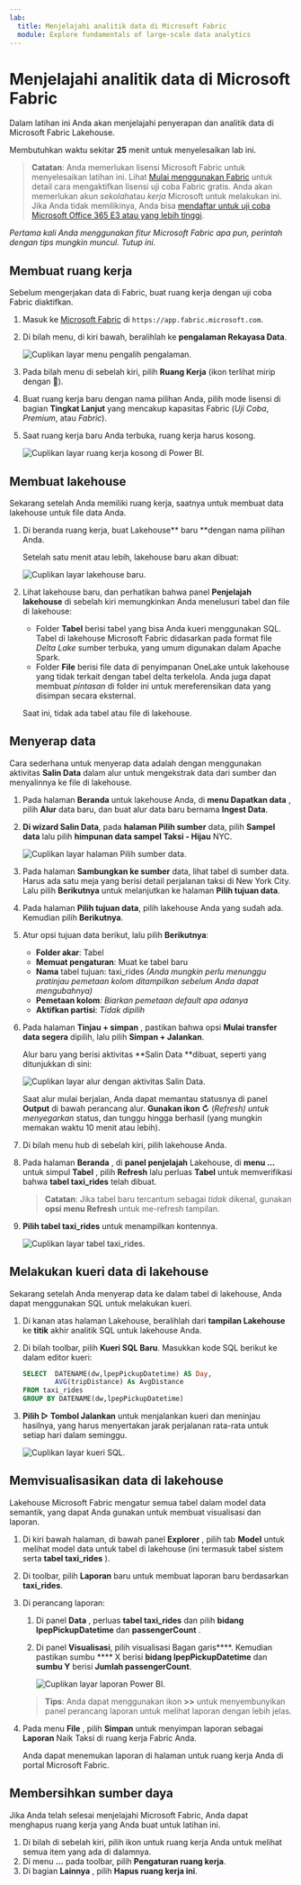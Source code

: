 ```yaml
---
lab:
  title: Menjelajahi analitik data di Microsoft Fabric
  module: Explore fundamentals of large-scale data analytics
---
```


# Menjelajahi analitik data di Microsoft Fabric

Dalam latihan ini Anda akan menjelajahi penyerapan dan analitik data di Microsoft Fabric Lakehouse.

Membutuhkan waktu sekitar **25** menit untuk menyelesaikan lab ini.

> **Catatan**: Anda memerlukan lisensi Microsoft Fabric untuk menyelesaikan latihan ini. Lihat [Mulai menggunakan Fabric](https://learn.microsoft.com/fabric/get-started/fabric-trial) untuk detail cara mengaktifkan lisensi uji coba Fabric gratis. Anda akan memerlukan akun *sekolah*atau *kerja* Microsoft untuk melakukan ini. Jika Anda tidak memilikinya, Anda bisa [mendaftar untuk uji coba Microsoft Office 365 E3 atau yang lebih tinggi](https://www.microsoft.com/microsoft-365/business/compare-more-office-365-for-business-plans).

*Pertama kali Anda menggunakan fitur Microsoft Fabric apa pun, perintah dengan tips mungkin muncul. Tutup ini.*

## Membuat ruang kerja

Sebelum mengerjakan data di Fabric, buat ruang kerja dengan uji coba Fabric diaktifkan.

1. Masuk ke [Microsoft Fabric](https://app.fabric.microsoft.com) di `https://app.fabric.microsoft.com`.
1. Di bilah menu, di kiri bawah, beralihlah ke **pengalaman Rekayasa Data**.

    ![Cuplikan layar menu pengalih pengalaman.](./images/fabric-switcher.png)

1. Pada bilah menu di sebelah kiri, pilih **Ruang Kerja** (ikon terlihat mirip dengan ).
1. Buat ruang kerja baru dengan nama pilihan Anda, pilih mode lisensi di bagian **Tingkat Lanjut** yang mencakup kapasitas Fabric (*Uji Coba*, *Premium*, atau *Fabric*).
1. Saat ruang kerja baru Anda terbuka, ruang kerja harus kosong.

    ![Cuplikan layar ruang kerja kosong di Power BI.](./images/new-workspace.png)

## Membuat lakehouse

Sekarang setelah Anda memiliki ruang kerja, saatnya untuk membuat data lakehouse untuk file data Anda.

1. Di beranda ruang kerja, buat Lakehouse** baru **dengan nama pilihan Anda.

    Setelah satu menit atau lebih, lakehouse baru akan dibuat:

    ![Cuplikan layar lakehouse baru.](./images/new-lakehouse.png)

1. Lihat lakehouse baru, dan perhatikan bahwa panel **Penjelajah lakehouse** di sebelah kiri memungkinkan Anda menelusuri tabel dan file di lakehouse:
    - Folder **Tabel** berisi tabel yang bisa Anda kueri menggunakan SQL. Tabel di lakehouse Microsoft Fabric didasarkan pada format file *Delta Lake* sumber terbuka, yang umum digunakan dalam Apache Spark.
    - Folder **File** berisi file data di penyimpanan OneLake untuk lakehouse yang tidak terkait dengan tabel delta terkelola. Anda juga dapat membuat *pintasan* di folder ini untuk mereferensikan data yang disimpan secara eksternal.

    Saat ini, tidak ada tabel atau file di lakehouse.

## Menyerap data

Cara sederhana untuk menyerap data adalah dengan menggunakan aktivitas **Salin Data** dalam alur untuk mengekstrak data dari sumber dan menyalinnya ke file di lakehouse.

1. Pada halaman **Beranda** untuk lakehouse Anda, di **menu Dapatkan data** , pilih **Alur** data baru, dan buat alur data baru bernama **Ingest Data**.
1. **Di wizard Salin Data**, pada **halaman Pilih sumber** data, pilih **Sampel data** lalu pilih **himpunan data sampel Taksi - Hijau** NYC.

    ![Cuplikan layar halaman Pilih sumber data.](./images/choose-data-source.png)

1. Pada halaman **Sambungkan ke sumber** data, lihat tabel di sumber data. Harus ada satu meja yang berisi detail perjalanan taksi di New York City. Lalu pilih **Berikutnya** untuk melanjutkan ke halaman **Pilih tujuan data**.
1. Pada halaman **Pilih tujuan data**, pilih lakehouse Anda yang sudah ada. Kemudian pilih **Berikutnya**.
1. Atur opsi tujuan data berikut, lalu pilih **Berikutnya**:
    - **Folder akar**: Tabel
    - **Memuat pengaturan**: Muat ke tabel baru
    - **Nama** tabel tujuan: taxi_rides *(Anda mungkin perlu menunggu pratinjau pemetaan kolom ditampilkan sebelum Anda dapat mengubahnya)*
    - **Pemetaan kolom**: *Biarkan pemetaan default apa adanya*
    - **Aktifkan partisi**: *Tidak dipilih*
1. Pada halaman **Tinjau + simpan** , pastikan bahwa opsi **Mulai transfer data segera** dipilih, lalu pilih **Simpan + Jalankan**.

    Alur baru yang berisi aktivitas **Salin Data **dibuat, seperti yang ditunjukkan di sini:

    ![Cuplikan layar alur dengan aktivitas Salin Data.](./images/copy-data-pipeline.png)

    Saat alur mulai berjalan, Anda dapat memantau statusnya di panel **Output** di bawah perancang alur. **Gunakan ikon &#8635;** (*Refresh) untuk menyegarkan* status, dan tunggu hingga berhasil (yang mungkin memakan waktu 10 menit atau lebih).

1. Di bilah menu hub di sebelah kiri, pilih lakehouse Anda.
1. Pada halaman **Beranda** , di **panel penjelajah** Lakehouse, di **menu ...** untuk simpul **Tabel** , pilih **Refresh** lalu perluas **Tabel** untuk memverifikasi bahwa **tabel taxi_rides** telah dibuat.

    > **Catatan**: Jika tabel baru tercantum sebagai *tidak* dikenal, gunakan **opsi menu Refresh** untuk me-refresh tampilan.

1. **Pilih tabel taxi_rides** untuk menampilkan kontennya.

    ![Cuplikan layar tabel taxi_rides.](./images/dimProduct.png)

## Melakukan kueri data di lakehouse

Sekarang setelah Anda menyerap data ke dalam tabel di lakehouse, Anda dapat menggunakan SQL untuk melakukan kueri.

1. Di kanan atas halaman Lakehouse, beralihlah dari **tampilan Lakehouse** ke **titik** akhir analitik SQL untuk lakehouse Anda.

1. Di bilah toolbar, pilih **Kueri SQL Baru**. Masukkan kode SQL berikut ke dalam editor kueri:

    ```sql
    SELECT  DATENAME(dw,lpepPickupDatetime) AS Day,
            AVG(tripDistance) As AvgDistance
    FROM taxi_rides
    GROUP BY DATENAME(dw,lpepPickupDatetime)
    ```

1. **Pilih &#9655; Tombol Jalankan** untuk menjalankan kueri dan meninjau hasilnya, yang harus menyertakan jarak perjalanan rata-rata untuk setiap hari dalam seminggu.

    ![Cuplikan layar kueri SQL.](./images/sql-query.png)

## Memvisualisasikan data di lakehouse

Lakehouse Microsoft Fabric mengatur semua tabel dalam model data semantik, yang dapat Anda gunakan untuk membuat visualisasi dan laporan.

1. Di kiri bawah halaman, di bawah panel **Explorer** , pilih tab **Model** untuk melihat model data untuk tabel di lakehouse (ini termasuk tabel sistem serta **tabel taxi_rides** ).
1. Di toolbar, pilih **Laporan** baru untuk membuat laporan baru berdasarkan **taxi_rides**.
1. Di perancang laporan:
    1. Di panel **Data** , perluas **tabel taxi_rides** dan pilih **bidang lpepPickupDatetime** dan **passengerCount** .
    1. Di panel **Visualisasi**, pilih visualisasi Bagan garis****. Kemudian pastikan sumbu **** X berisi **bidang lpepPickupDatetime** dan **sumbu Y** berisi **Jumlah passengerCount**.

        ![Cuplikan layar laporan Power BI.](./images/fabric-report.png)

    > **Tips**: Anda dapat menggunakan ikon **>>** untuk menyembunyikan panel perancang laporan untuk melihat laporan dengan lebih jelas.

1. Pada menu **File** , pilih **Simpan** untuk menyimpan laporan sebagai **Laporan** Naik Taksi di ruang kerja Fabric Anda.

    Anda dapat menemukan laporan di halaman untuk ruang kerja Anda di portal Microsoft Fabric.

## Membersihkan sumber daya

Jika Anda telah selesai menjelajahi Microsoft Fabric, Anda dapat menghapus ruang kerja yang Anda buat untuk latihan ini.

1. Di bilah di sebelah kiri, pilih ikon untuk ruang kerja Anda untuk melihat semua item yang ada di dalamnya.
2. Di menu **...** pada toolbar, pilih **Pengaturan ruang kerja**.
3. Di bagian **Lainnya** , pilih **Hapus ruang kerja ini**.
